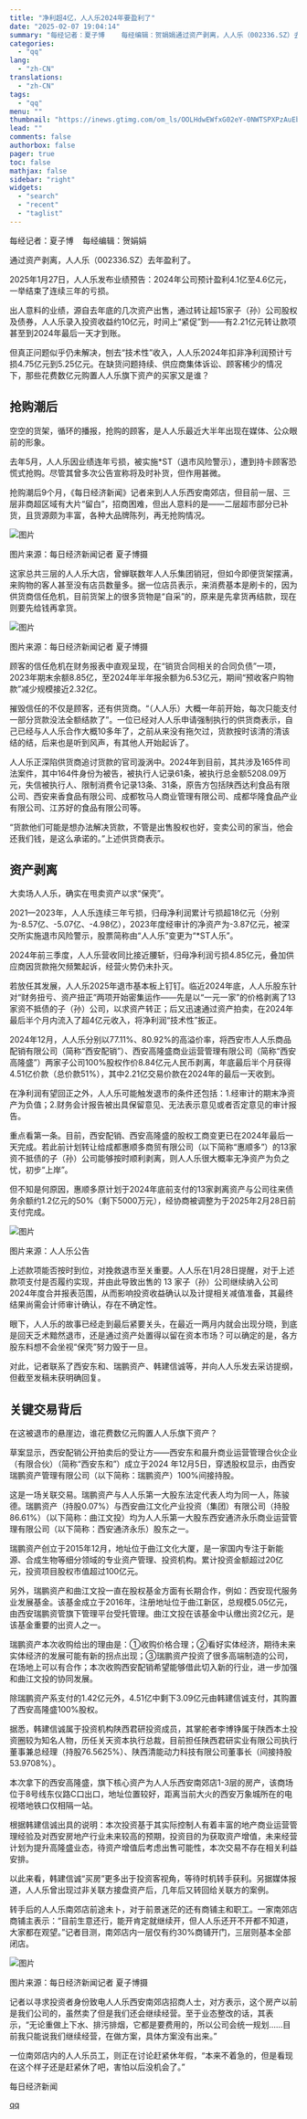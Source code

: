 ```yaml
---
title: "净利超4亿，人人乐2024年要盈利了"
date: "2025-02-07 19:04:14"
summary: "每经记者：夏子博    每经编辑：贺娟娟通过资产剥离，人人乐（002336.SZ）去年盈利了。202..."
categories:
  - "qq"
lang:
  - "zh-CN"
translations:
  - "zh-CN"
tags:
  - "qq"
menu: ""
thumbnail: "https://inews.gtimg.com/om_ls/OOLHdwEWfxG02eY-0NWTSPXPzAuEb9qO10tdwl6bu5sdQAA_640360/0"
lead: ""
comments: false
authorbox: false
pager: true
toc: false
mathjax: false
sidebar: "right"
widgets:
  - "search"
  - "recent"
  - "taglist"
---
```


每经记者：夏子博    每经编辑：贺娟娟

通过资产剥离，人人乐（002336.SZ）去年盈利了。

2025年1月27日，人人乐发布业绩预告：2024年公司预计盈利4.1亿至4.6亿元，一举结束了连续三年的亏损。

出人意料的业绩，源自去年底的几次资产出售，通过转让超15家子（孙）公司股权及债券，人人乐录入投资收益约10亿元，时间上“紧促”到——有2.21亿元转让款项甚至到2024年最后一天才到账。

但真正问题似乎仍未解决，刨去“技术性”收入，人人乐2024年扣非净利润预计亏损4.75亿元到5.25亿元。在缺货问题持续、供应商集体诉讼、顾客稀少的情况下，那些花费数亿元购置人人乐旗下资产的买家又是谁？

**抢购潮后**
--------

空空的货架，循环的播报，抢购的顾客，是人人乐最近大半年出现在媒体、公众眼前的形象。

去年5月，人人乐因业绩连年亏损，被实施\*ST（退市风险警示），遭到持卡顾客恐慌式抢购。尽管其曾多次公告宣称将及时补货，但作用甚微。

抢购潮后9个月，《每日经济新闻》记者来到人人乐西安南郊店，但目前一层、三层非商超区域有大片“留白”，招商困难，但出人意料的是——二层超市部分已补货，且货源颇为丰富，各种大品牌陈列，再无抢购情况。

![图片](https://inews.gtimg.com/om_bt/OCGnkENCjURhf3B5jvO5VG3TUA2V4nhqw1ZhYAzCf7O9YAA/1000)

图片来源：每日经济新闻记者 夏子博摄

这家总共三层的人人乐大店，曾蝉联数年人人乐集团销冠，但如今即便货架摆满，来购物的客人甚至没有店员数量多。据一位店员表示，来消费基本是刷卡的，因为供货商信任危机，目前货架上的很多货物是“自采”的，原来是先拿货再结款，现在则要先给钱再拿货。

![图片](https://inews.gtimg.com/om_bt/OsbjEskNLLIKoG6qJkvAP04LLR6aKk32VzRt_BXv5DgFsAA/1000)

图片来源：每日经济新闻记者 夏子博摄

顾客的信任危机在财务报表中直观呈现，在“销货合同相关的合同负债”一项，2023年期末余额8.85亿，至2024年半年报余额为6.53亿元，期间“预收客户购物款”减少规模接近2.32亿。

摧毁信任的不仅是顾客，还有供货商。“（人人乐）大概一年前开始，每次只能支付一部分货款没法全额结款了”。一位已经对人人乐申请强制执行的供货商表示，自己已经与人人乐合作大概10多年了，之前从来没有拖欠过，货款按时该清的清该结的结，后来也是听到风声，有其他人开始起诉了。

人人乐正深陷供货商追讨货款的官司漩涡中。2024年到目前，其共涉及165件司法案件，其中164件身份为被告，被执行人记录61条，被执行总金额5208.09万元，失信被执行人、限制消费令记录13条、31条，原告方包括陕西达利食品有限公司、西安来香食品有限公司、成都牧马人商业管理有限公司、成都华隆食品产业有限公司、江苏好的食品有限公司等。

“货款他们可能是想办法解决货款，不管是出售股权也好，变卖公司的家当，他会还我们钱，是这么承诺的。”上述供货商表示。

**资产剥离**
--------

大卖场人人乐，确实在甩卖资产以求“保壳”。

2021—2023年，人人乐连续三年亏损，归母净利润累计亏损超18亿元（分别为-8.57亿、-5.07亿、-4.98亿），2023年度经审计的净资产为-3.87亿元，被深交所实施退市风险警示，股票简称由“人人乐”变更为“\*ST人乐”。

2024年前三季度，人人乐营收同比接近腰斩，归母净利润亏损4.85亿元，叠加供应商因货款拖欠频繁起诉，经营火势仍未扑灭。

若放任其发展，人人乐2025年退市基本板上钉钉。临近2024年底，人人乐股东针对“财务扭亏、资产扭正”两项开始密集运作——先是以“一元一家”的价格剥离了13家资不抵债的子（孙）公司，以求资产转正；后又迅速通过资产拍卖，在2024年最后半个月内流入了超4亿元收入，将净利润“技术性”扳正。

2024年12月，人人乐分别以77.11%、80.92%的高溢价率，将西安市人人乐商品配销有限公司（简称“西安配销”）、西安高隆盛商业运营管理有限公司（简称“西安高隆盛”）两家子公司100%股权作价8.84亿元人民币剥离，年底最后半个月获得4.51亿价款（总价款51%），其中2.21亿交易价款在2024年的最后一天收到。

在净利润有望回正之外，人人乐可能触发退市的条件还包括：1.经审计的期末净资产为负值；2.财务会计报告被出具保留意见、无法表示意见或者否定意见的审计报告。

重点看第一条。目前，西安配销、西安高隆盛的股权工商变更已在2024年最后一天完成。若此前计划转让给成都惠顺多商贸有限公司（以下简称“惠顺多”）的13家资不抵债的子（孙）公司能够按时顺利剥离，则人人乐很大概率无净资产为负之忧，初步“上岸”。

但不知是何原因，惠顺多原计划于2024年底前支付的13家剥离资产与公司往来债务余额约1.2亿元的50%（剩下5000万元），经协商被调整为于2025年2月28日前支付完成。

![图片](https://inews.gtimg.com/om_bt/OdWbslEdduQLfSHArYU876VTaCJJqGoIma_dq7DDou5h4AA/641)

图片来源：人人乐公告

上述款项能否按时到位，对挽救退市至关重要。人人乐在1月28日提醒，对于上述款项支付是否履约实现，并由此导致出售的 13 家子（孙）公司继续纳入公司2024年度合并报表范围，从而影响投资收益确认以及计提相关减值准备，其最终结果尚需会计师审计确认，存在不确定性。

眼下，人人乐的故事已经走到最后紧要关头，在最近一两月内就会出现分晓，到底是回天乏术黯然退市，还是通过资产处置得以留在资本市场？可以确定的是，各方股东料想不会坐视“保壳”努力毁于一旦。

对此，记者联系了西安东和、瑞鹏资产、韩建信诚等，并向人人乐发去采访提纲，但截至发稿未获明确回复。

**关键交易背后**
----------

在这被退市的悬崖边，谁花费数亿元购置人人乐旗下资产？

草案显示，西安配销公开拍卖后的受让方——西安东和晨升商业运营管理合伙企业（有限合伙）（简称“西安东和”）成立于2024 年12月5日，穿透股权显示，由西安瑞鹏资产管理有限公司（以下简称：瑞鹏资产）100%间接持股。

这是一场关联交易。瑞鹏资产与人人乐第一大股东法定代表人均为同一人，陈骏德。瑞鹏资产（持股0.07%）与西安曲江文化产业投资（集团）有限公司（持股86.61%）（以下简称：曲江文投）均为人人乐第一大股东西安通济永乐商业运营管理有限公司（以下简称：西安通济永乐）股东之一。

瑞鹏资产创立于2015年12月，地址位于曲江文化大厦，是一家国内专注于新能源、合成生物等细分领域的专业资产管理、投资机构。累计投资金额超过20亿元，投资项目股权市值超过100亿元。

另外，瑞鹏资产和曲江文投一直在股权基金方面有长期合作，例如：西安现代服务业发展基金。该基金成立于2016年，注册地址位于曲江新区，总规模5.05亿元，由西安瑞鹏资管旗下管理平台受托管理。曲江文投在该基金中认缴出资2亿元，是该基金重要的出资人之一。

瑞鹏资产本次收购给出的理由是：①收购价格合理；②看好实体经济，期待未来实体经济的发展可能有新的拐点出现；③瑞鹏资产投资了很多高端制造的公司，在场地上可以有合作；本次收购西安配销希望能够借此切入新的行业，进一步加强和曲江文投的协同发展。

除瑞鹏资产系支付的1.42亿元外，4.51亿中剩下3.09亿元由韩建信诚支付，其购置了西安高隆盛100%股权。

据悉，韩建信诚属于投资机构陕西君研投资成员，其掌舵者李博铮属于陕西本土投资圈较为知名人物，历任关天资本执行总裁，目前担任陕西君研实业有限公司执行董事兼总经理（持股76.5625%）、陕西清能动力科技有限公司董事长（间接持股53.9708%）。

本次拿下的西安高隆盛，旗下核心资产为人人乐西安南郊店1-3层的房产，该商场位于8号线东仪路C口出口，地址位置较好，距离当前大火的西安万象城所在的电视塔地铁口仅相隔一站。

根据韩建信诚出具的说明：本次投资基于其实际控制人有着丰富的地产商业运营管理经验及对西安房地产行业未来较高的预期，投资目的为获取资产增值，未来经营计划为提升高隆盛业态，待资产增值后考虑出售可能性，本次交易不存在相关利益安排。

以此来看，韩建信诚“买房”更多出于投资客视角，等待时机转手获利。另据媒体报道，人人乐曾出现过非关联方接盘资产后，几年后又转回给关联方的案例。

转手后的人人乐南郊店前途未卜，对于前景迷茫的还有商铺主和职工。一家南郊店商铺主表示：“目前生意还行，能开肯定就继续开，但人人乐还开不开都不知道，大家都在观望。”记者目测，南郊店内一层仅有约30%商铺开门，三层则基本全部闭店。

![图片](https://inews.gtimg.com/om_bt/OB5zf8aeBp8K1ubEvTG-5pJP4I994toEh9o3zN9T_NtxQAA/641)

图片来源：每日经济新闻记者 夏子博摄

记者以寻求投资者身份致电人人乐西安南郊店招商人士，对方表示，这个房产以前是我们公司的，虽然卖了但是我们还会继续经营。至于业态整改的话，其表示，“无论重做上下水、排污排烟，它都是要费用的，所以公司会统一规划......目前我只能说我们继续经营，在做方案，具体方案没有出来。”

一位南郊店内的人人乐员工，则正在讨论赶紧休年假，“本来不着急的，但是看现在这个样子还是赶紧休了吧，害怕以后没机会了。”

  

每日经济新闻

[qq](https://new.qq.com/rain/a/20250207A07UE400)
